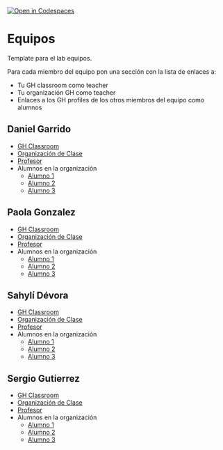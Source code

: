 [![Open in Codespaces](https://classroom.github.com/assets/launch-codespace-7f7980b617ed060a017424585567c406b6ee15c891e84e1186181d67ecf80aa0.svg)](https://classroom.github.com/open-in-codespaces?assignment_repo_id=12700824)
# Equipos

Template para el lab equipos.

Para cada miembro del equipo  pon una sección con la lista de enlaces a:

* Tu GH classroom como teacher
* Tu organización GH como teacher
* Enlaces a los GH profiles de los otros miembros del equipo como alumnos

## Daniel Garrido

* [GH Classroom](https://classroom.github.com/classrooms/149103967-ull-mfp-aet-2324-alu0100099904)
* [Organización de Clase](https://github.com/ull-mfp-aet-2324-alu0100099904)
* [Profesor](https://github.com/danielgarridocruz)
* Alumnos en la organización
  * [Alumno 1](https://github.com/Sahyli)
  * [Alumno 2](https://github.com/Paolacolli)
  * [Alumno 3](https://github.com/sergio-gr1234)

## Paola Gonzalez

* [GH Classroom](https://classroom.github.com/classrooms/149103980-ull-mfp-aet-2324-alu0100773231)
* [Organización de Clase](https://github.com/ull-mfp-aet-2324-alu0100773231)
* [Profesor](https://github.com/Paolacolli)
* Alumnos en la organización
  * [Alumno 1](https://github.com/danielgarridocruz)
  * [Alumno 2](https://github.com/Sahyli)
  * [Alumno 3](https://github.com/sergio-gr1234)

## Sahylí Dévora

* [GH Classroom](https://classroom.github.com/classrooms/149710216-ull-mfp-aet-2324-alu0100312201)
* [Organización de Clase](https://github.com/ull-mfp-aet-2324-alu0100312201)
* [Profesor](https://github.com/Sahyli)
* Alumnos en la organización
  * [Alumno 1](https://github.com/danielgarridocruz)
  * [Alumno 2](https://github.com/Paolacolli)
  * [Alumno 3](https://github.com/sergio-gr1234)

## Sergio Gutierrez

* [GH Classroom]()
* [Organización de Clase]()
* [Profesor](https://github.com/sergio-gr1234)
* Alumnos en la organización
  * [Alumno 1](https://github.com/danielgarridocruz)
  * [Alumno 2](https://github.com/Sahyli)
  * [Alumno 3](https://github.com/Paolacolli)
